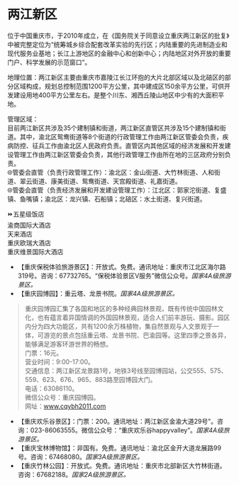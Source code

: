 # 两江新区  
位于中国重庆市，于2010年成立，在《国务院关于同意设立重庆两江新区的批复》中被完整定位为“统筹城乡综合配套改革实验的先行区；内陆重要的先进制造业和现代服务业基地；长江上游地区的金融中心和创新中心；内陆地区对外开放的重要门户、科学发展的示范窗口”。  

地理位置：两江新区主要由重庆市嘉陵江长江环抱的大片北部区域以及北碚区的部分区域构成，规划总控制范围1200平方公里，其中建成区150余平方公里，可供开发建设用地400平方公里左右。是整个川东、湘西丘陵山地区中少有的大面积平地。  

管理区域：  
目前两江新区共涉及35个建制镇和街道，两江新区直管区共涉及15个建制镇和街道。其中，渝北区鸳鸯街道等8个街道的行政管理工作由两江新区管委会负责，疾病防控、征兵工作由渝北区人民政府负责。直管区内其他区域的经济发展和开发建设管理工作由两江新区管委会负责，其他行政管理工作由所在地的三区政府分别负责。  
🌐管委会直管（负责行政管理工作）：渝北区：金山街道、大竹林街道、人和街道、翠云街道、康美街道、鸳鸯街道、天宫殿街道、礼嘉街道。  
🌐管委会直管（负责经济发展和开发建设管理工作）：江北区：郭家沱街道、复盛镇、鱼嘴镇；渝北区：龙兴镇、石船镇；北碚区：水土街道、复兴街道。  

⏩五星级饭店  
渝商国际大酒店  
天来酒店  
重庆欧瑞大酒店  
重庆维景国际大酒店  

* 【重庆保税体验旅游景区】：开放式。免费。通讯地址：重庆市江北区海尔路319号。咨询：67732765。“保税体验景区V服务”微信公众号。*国家4A级旅游景区。*  
* 【重庆园博园】：重云塔、龙景书院。*国家4A级旅游景区。*  
> 重庆园博园汇集了各国和地区的多种经典园林景观，既有传统中国园林文化，也有蕴言着异国情调的外国园林景观，适合人们前丰游玩、摄影。园区内分为四大功能区，共有1200余万株植物，集自然景观与人文景观于一体，可游览的景点包括重云塔、龙景书院、巴渝园等。这里四季之景各异，能够满足游客环游世界的畅想。  
> 门票：16元。  
> 营业时间：9:00-17:00。  
> 交通信息：两江新区龙景路1号，地铁3号线至园博园站，公交555、575、559、623、676、965、883路至园博园大门。  
> 电话：63086110。  
> 微信公众号：重庆园博园。  
> 网址：<a href="http://www.cqybh2011.com" target="_blank">www.cqybh2011.com</a>  
* 【重庆欢乐谷景区】：门票：200。通讯地址：两江新区金渝大道29号"。咨询：023-86063555。微信公众号：“重庆欢乐谷happyvalley”。*国家4A级旅游景区。*  
* 【重庆宝林博物馆】：非国有。免费。通讯地址：渝北区金开大道龙展路99号。咨询：67468080。*国家3A级旅游景区。*  
* 【重庆竹林公园】：开放式。免费。通讯地址：重庆市北部新区大竹林街道。咨询：67682188。*国家2A级旅游景区。*  

